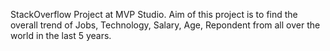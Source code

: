 StackOverflow Project at MVP Studio.
Aim of this project is to find the overall trend of Jobs, Technology, Salary, Age, Repondent from all over the world in the last 5 years. 

